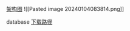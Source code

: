 

[架构图](https://i.stack.imgur.com/AyIkW.png)
![[Pasted image 20240104083814.png]]


database [下载路径](https://www.brentozar.com/archive/2015/10/how-to-download-the-stack-overflow-database-via-bittorrent/) 